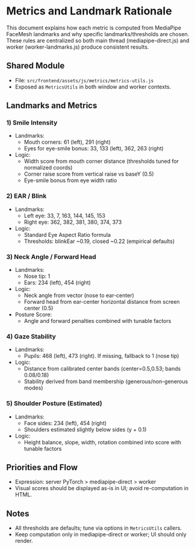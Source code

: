 # Metrics and Landmark Rationale

This document explains how each metric is computed from MediaPipe FaceMesh landmarks and why specific landmarks/thresholds are chosen. These rules are centralized so both main thread (mediapipe-direct.js) and worker (worker-landmarks.js) produce consistent results.

## Shared Module
- File: `src/frontend/assets/js/metrics/metrics-utils.js`
- Exposed as `MetricsUtils` in both window and worker contexts.

## Landmarks and Metrics

### 1) Smile Intensity
- Landmarks:
  - Mouth corners: 61 (left), 291 (right)
  - Eyes for eye-smile bonus: 33, 133 (left), 362, 263 (right)
- Logic:
  - Width score from mouth corner distance (thresholds tuned for normalized coords)
  - Corner raise score from vertical raise vs baseY (0.5)
  - Eye-smile bonus from eye width ratio

### 2) EAR / Blink
- Landmarks:
  - Left eye: 33, 7, 163, 144, 145, 153
  - Right eye: 362, 382, 381, 380, 374, 373
- Logic:
  - Standard Eye Aspect Ratio formula
  - Thresholds: blinkEar ~0.19, closed ~0.22 (empirical defaults)

### 3) Neck Angle / Forward Head
- Landmarks:
  - Nose tip: 1
  - Ears: 234 (left), 454 (right)
- Logic:
  - Neck angle from vector (nose to ear-center)
  - Forward head from ear-center horizontal distance from screen center (0.5)
- Posture Score:
  - Angle and forward penalties combined with tunable factors

### 4) Gaze Stability
- Landmarks:
  - Pupils: 468 (left), 473 (right). If missing, fallback to 1 (nose tip)
- Logic:
  - Distance from calibrated center bands (center=0.5,0.53; bands 0.08/0.18)
  - Stability derived from band membership (generous/non-generous modes)

### 5) Shoulder Posture (Estimated)
- Landmarks:
  - Face sides: 234 (left), 454 (right)
  - Shoulders estimated slightly below sides (y + 0.1)
- Logic:
  - Height balance, slope, width, rotation combined into score with tunable factors

## Priorities and Flow
- Expression: server PyTorch > mediapipe-direct > worker
- Visual scores should be displayed as-is in UI; avoid re-computation in HTML.

## Notes
- All thresholds are defaults; tune via options in `MetricsUtils` callers.
- Keep computation only in mediapipe-direct or worker; UI should only render.
